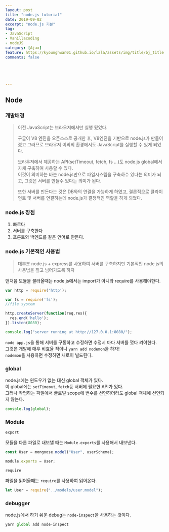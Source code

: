 ```yaml
---
layout: post
title: "node.js tutorial"
date: 2019-09-02
excerpt: "node.js 기본"
tag:
- JavaScript
- Vanillacoding
- nodeJS
category: [Ajax] 
feature: https://kyounghwan01.github.io/lala/assets/img/title/bj_title.jpg
comments: false





---
```


## Node

### 개발배경

> 이전 JavaScript는 브라우저에서만 실행 됬었다.<br>
>
> 구글이 V8 엔진을 오픈소스로 공개한 후, V8엔진을 기반으로 node.js가 만들어졌고 그러므로 브라우저 이외의 환경에서도 JavaScript를 실행할 수 있게 되었다.
>
> 브라우저에서 제공하는 API(setTimeout, fetch, fs ...)도 node.js global에서 자체 구축하여 사용할 수 있다.<br>
> 이것이 의미하는 바는 node.js만으로 파일시스템을 구축하수 있다는 의미가 되고, 그것은 서버를 만들수 있다는 의미가 된다.<br>
>
> 또한 서버를 만든다는 것은 DB와의 연결을 가능하게 하였고, 
> 결론적으로 클라이언트 및 서버를 연결하는데 node.js가 결정적인 역할을 하게 되었다.

### node.js 장점

1. 빠르다
2. 서버를 구축한다
3. 프론트와 백엔드를 같은 언어로 만든다.



### node.js 기본적인 사용법

> 대부분 node.js + express를 사용하여 서버를 구축하지만 기본적인 node.js의 사용법을 짚고 넘어가도록 하자

맨처음 모듈을 불러올때는 node.js에서는 import가 아니라 require를 사용해야한다.<br>

```js
var http = require('http');

var fs = require('fs');
//file system

http.createServer(function(req,res){
  res.end('hello');
}).listen(8080);

console.log("server running at http://127.0.0.1:8080/");
```

`node app.js`을 통해 서버를 구동하고 수정하면 수정시 마다 서버를 껏다 켜야한다.<br>
그것은 개발에 매우 비효율 적이니 `yarn add nodemon`을 하자!<br>
`nodemon`을 사용하면 수정하면 새로이 빌드된다.<br>

### global

node.js에는 윈도우가 없는 대신 global 객체가 있다.<br>
이 global에는 `setTimeout`, `fetch`등 서버에 필요한 API가 있다.<br>
그러나 작업하는 파일에서 글로벌 scope에 변수를 선언하더라도 global 객체에 선언되지 않는다.

```js
console.log(global);
```



### Module

`export` <br>

모듈을 다른 파일로 내보낼 때는 `Module.exports`를 사용해서 내보낸다.

```js
const User = mongoose.model("User", userSchema);

module.exports = User;
```

`require`<br>

파일을 읽어올때는 `require`를 사용하여 읽어온다.

```js
let User = require("../models/user.model");
```



### debugger

node.js에서 하기 쉬운 debug는 `node-inspect`을 사용하는 것이다.

```js
yarn global add node-inspect
```



